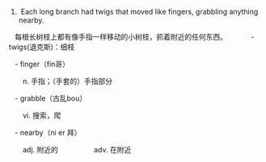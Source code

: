 1.  Each long branch had twigs that moved like fingers, grabbling anything nearby.

    每根长树枝上都有像手指一样移动的小树枝，抓着附近的任何东西。  
    
    - twigs(退克斯)：细枝

    - finger（fin哥）

        n. 手指；（手套的）手指部分

    - grabble（古乱bou）

        vi. 搜索，爬

    - nearby（ni er 拜）

        adj. 附近的
        
        adv. 在附近